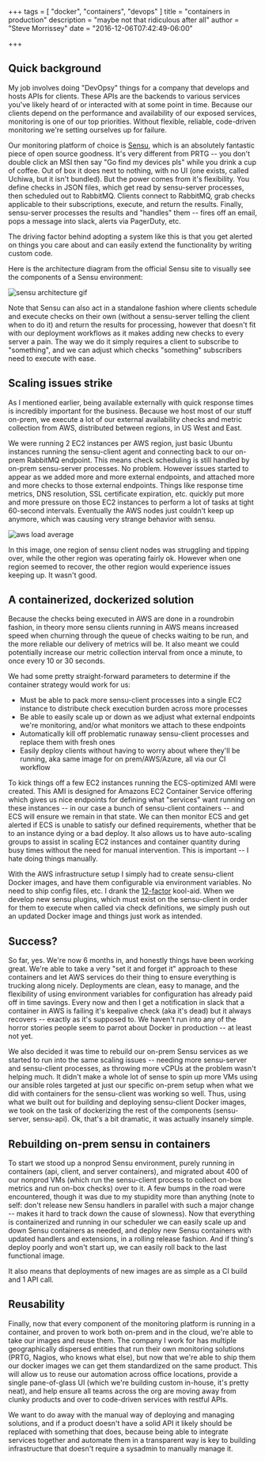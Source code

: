 +++
tags = [
  "docker",
  "containers",
  "devops"
]
title = "containers in production"
description = "maybe not that ridiculous after all"
author = "Steve Morrissey"
date = "2016-12-06T07:42:49-06:00"

+++

## Quick background

My job involves doing "DevOpsy" things for a company that develops and hosts APIs for clients. These APIs are the backends to various services you've likely heard of or interacted with at some point in time. Because our clients depend on the performance and availability of our exposed services, monitoring is one of our top priorities. Without flexible, reliable, code-driven monitoring we're setting ourselves up for failure.

Our monitoring platform of choice is [Sensu](https://sensuapp.org/features), which is an absolutely fantastic piece of open source goodness. It's very different from PRTG -- you don't double click an MSI then say "Go find my devices pls" while you drink a cup of coffee. Out of box it does next to nothing, with no UI (one exists, called Uchiwa, but it isn't bundled). But the power comes from it's flexibility.  You define checks in JSON files, which get read by sensu-server processes, then scheduled out to RabbitMQ. Clients connect to RabbitMQ, grab checks applicable to their subscriptions, execute, and return the results. Finally, sensu-server processes the results and "handles" them -- fires off an email, pops a message into slack, alerts via PagerDuty, etc. 

The driving factor behind adopting a system like this is that you get alerted on things you care about and can easily extend the functionality by writing custom code.

Here is the architecture diagram from the official Sensu site to visually see the components of a Sensu environment:

![sensu architecture gif](/img/sensu-diagram.gif)

Note that Sensu can also act in a standalone fashion where clients schedule and execute checks on their own (without a sensu-server telling the client when to do it) and return the results for processing, however that doesn't fit with our deployment workflows as it makes adding new checks to every server a pain. The way we do it simply requires a client to subscribe to "something", and we can adjust which checks "something" subscribers need to execute with ease.

## Scaling issues strike

As I mentioned earlier, being available externally with quick response times is incredibly important for the business. Because we host most of our stuff on-prem, we execute a lot of our external availability checks and metric collection from AWS, distributed between regions, in US West and East. 

We were running 2 EC2 instances per AWS region, just basic Ubuntu instances running the sensu-client agent and connecting back to our on-prem RabbitMQ endpoint. This means check scheduling is still handled by on-prem sensu-server processes. No problem. However issues started to appear as we added more and more external endpoints, and attached more and more checks to those external endpoints. Things like response time metrics, DNS resolution, SSL certificate expiration, etc. quickly put more and more pressure on those EC2 instances to perform a lot of tasks at tight 60-second intervals. Eventually the AWS nodes just couldn't keep up anymore, which was causing very strange behavior with sensu.

![aws load average](/img/awsload.png)

In this image, one region of sensu client nodes was struggling and tipping over, while the other region was operating fairly ok. However when one region seemed to recover, the other region would experience issues keeping up. It wasn't good.


## A containerized, dockerized solution

Because the checks being executed in AWS are done in a roundrobin fashion, in theory more sensu clients running in AWS means increased speed when churning through the queue of checks waiting to be run, and the more reliable our delivery of metrics will be. It also meant we could potentially increase our metric collection interval from once a minute, to once every 10 or 30 seconds. 

We had some pretty straight-forward parameters to determine if the container strategy would work for us:

* Must be able to pack more sensu-client processes into a single EC2 instance to distribute check execution burden across more processes
* Be able to easily scale up or down as we adjust what external endpoints we're monitoring, and/or what monitors we attach to these endpoints
* Automatically kill off problematic runaway sensu-client processes and replace them with fresh ones
* Easily deploy clients without having to worry about where they'll be running, aka same image for on prem/AWS/Azure, all via our CI workflow

To kick things off a few EC2 instances running the ECS-optimized AMI were created. This AMI is designed for Amazons EC2 Container Service offering which gives us nice endpoints for defining what "services" want running on these instances -- in our case a bunch of sensu-client containers -- and ECS will ensure we remain in that state. We can then monitor ECS and get alerted if ECS is unable to satisfy our defined requirements, whether that be to an instance dying or a bad deploy. It also allows us to have auto-scaling groups to assist in scaling EC2 instances and container quantity during busy times without the need for manual intervention. This is important -- I hate doing things manually.

With the AWS infrastructure setup I simply had to create sensu-client Docker images, and have them configurable via environment variables. No need to ship config files, etc. I drank the [12-factor](https://12factor.net/) kool-aid. When we develop new sensu plugins, which must exist on the sensu-client in order for them to execute when called via check definitions, we simply push out an updated Docker image and things just work as intended.

## Success?

So far, yes. We're now 6 months in, and honestly things have been working great. We're able to take a very "set it and forget it" approach to these containers and let AWS services do their thing to ensure everything is trucking along nicely. Deployments are clean, easy to manage, and the flexibility of using environment variables for configuration has already paid off in time savings. Every now and then I get a notification in slack that a container in AWS is failing it's keepalive check (aka it's dead) but it always recovers -- exactly as it's supposed to. We haven't run into any of the horror stories people seem to parrot about Docker in production -- at least not yet.

We also decided it was time to rebuild our on-prem Sensu services as we started to run into the same scaling issues -- needing more sensu-server and sensu-client processes, as throwing more vCPUs at the problem wasn't helping much. It didn't make a whole lot of sense to spin up more VMs using our ansible roles targeted at just our specific on-prem setup when what we did with containers for the sensu-client was working so well. Thus, using what we built out for building and deploying sensu-client Docker images, we took on the task of dockerizing the rest of the components (sensu-server, sensu-api). Ok, that's a bit dramatic, it was actually insanely simple.

## Rebuilding on-prem sensu in containers

To start we stood up a nonprod Sensu environment, purely running in containers (api, client, and server containers), and migrated about 400 of our nonprod VMs (which run the sensu-client process to collect on-box metrics and run on-box checks) over to it. A few bumps in the road were encountered, though it was due to my stupidity more than anything (note to self: don't release new Sensu handlers in parallel with such a major change -- makes it hard to track down the cause of slowness). Now that everything is containerized and running in our scheduler we can easily scale up and down Sensu containers as needed, and deploy new Sensu containers with updated handlers and extensions, in a rolling release fashion. And if thing's deploy poorly and won't start up, we can easily roll back to the last functional image.

It also means that deployments of new images are as simple as a CI build and 1 API call.

## Reusability

Finally, now that every component of the monitoring platform is running in a container, and proven to work both on-prem and in the cloud, we're able to take our images and reuse them. The company I work for has multiple geographically dispersed entities that run their own monitoring solutions (PRTG, Nagios, who knows what else), but now that we're able to ship them our docker images we can get them standardized on the same product. This will allow us to reuse our automation across office locations, provide a single pane-of-glass UI (which we're building custom in-house, it's pretty neat), and help ensure all teams across the org are moving away from clunky products and over to code-driven services with restful APIs. 

We want to do away with the manual way of deploying and managing solutions, and if a product doesn't have a solid API it likely should be replaced with something that does, because being able to integrate services together and automate them in a transparent way is key to building infrastructure that doesn't require a sysadmin to manually manage it.
